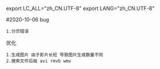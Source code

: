 
export LC_ALL="zh_CN.UTF-8"
export LANG="zh_CN.UTF-8"

#2020-10-06
bug

    1.分页错误 
    
优化 

    1.生成图片 由于影片长短 导致图片生成数量不同 
    2.搜索文件后缀 avi rmvb wmv
